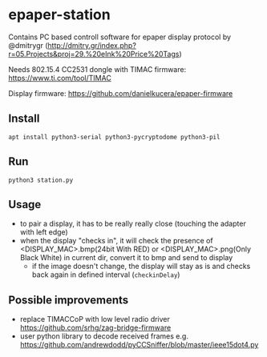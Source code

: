 # epaper-station

Contains PC based controll software for epaper display protocol by @dmitrygr (http://dmitry.gr/index.php?r=05.Projects&proj=29.%20eInk%20Price%20Tags)

Needs 802.15.4 CC2531 dongle with TIMAC firmware: https://www.ti.com/tool/TIMAC

Display firmware: https://github.com/danielkucera/epaper-firmware

## Install
```
apt install python3-serial python3-pycryptodome python3-pil
```

## Run
```
python3 station.py
```

## Usage

- to pair a display, it has to be really really close (touching the adapter with left edge)
- when the display "checks in", it will check the presence of <DISPLAY_MAC>.bmp(24bit With RED) or <DISPLAY_MAC>.png(Only Black White) in current dir, convert it to bmp and send to display
  - if the image doesn't change, the display will stay as is and checks back again in defined interval (`checkinDelay`)

## Possible improvements

- replace TIMACCoP with low level radio driver https://github.com/srhg/zag-bridge-firmware
- user python library to decode received frames e.g. https://github.com/andrewdodd/pyCCSniffer/blob/master/ieee15dot4.py
